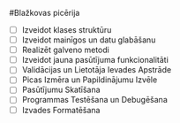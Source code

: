 #Blažkovas picērija

- [ ] Izveidot klases struktūru
- [ ] Izveidot mainīgos un datu glabāšanu
- [ ] Realizēt galveno metodi
- [ ] Izveidot jauna pasūtījuma funkcionalitāti
- [ ] Validācijas un Lietotāja Ievades Apstrāde
- [ ] Picas Izmēra un Papildinājumu Izvēle
- [ ] Pasūtījumu Skatīšana
- [ ] Programmas Testēšana un Debugēšana
- [ ] Izvades Formatēšana

